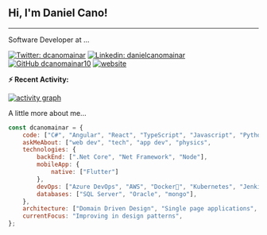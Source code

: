<h2> Hi, I'm Daniel Cano! </h2> <hr>

Software Developer at ...

[![Twitter: dcanomainar](https://img.shields.io/twitter/follow/dcanomainar?style=social)](https://twitter.com/dcanomainar)
[![Linkedin: danielcanomainar](https://img.shields.io/badge/-danielcanomainar-blue?style=flat-square&logo=Linkedin&logoColor=white&link=https://www.linkedin.com/in/daniel-cano-mainar-b3b087ba/)](https://www.linkedin.com/in/daniel-cano-mainar-b3b087ba/)
[![GitHub dcanomainar10](https://img.shields.io/github/followers/dcanomainar10?label=follow&style=social)](https://github.com/dcanomainar10)
[![website](https://img.shields.io/badge/Website-46a2f1.svg?&style=flat-square&logo=Google-Chrome&logoColor=white&link=https://dcanomainar.me/)](https://dcanomainar.me/)

**:zap: Recent Activity:**

[![activity graph](https://activity-graph.herokuapp.com/graph?username=dcanomainar10&custom_title=Erwin%27s%20activity%20graph&theme=github-light&hide_border=true)](https://github.com/ashutosh00710/github-readme-activity-graph)

 A little more about me...  

```javascript
const dcanomainar = {
    code: ["C#", "Angular", "React", "TypeScript", "Javascript", "Python", "R", "SQL"],
    askMeAbout: ["web dev", "tech", "app dev", "physics", 				"mathematics"],
    technologies: {
        backEnd: [".Net Core", "Net Framework", "Node"],
        mobileApp: {
            native: ["Flutter"]
        },
        devOps: ["Azure DevOps", "AWS", "Docker🐳", "Kubernetes", "Jenkins"],
        databases: ["SQL Server", "Oracle", "mongo"],
    },
    architecture: ["Domain Driven Design", "Single page applications", "Model-View-Controller"],
    currentFocus: "Improving in design patterns",
};
```

